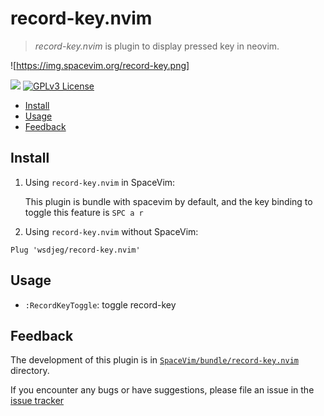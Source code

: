 # record-key.nvim

> _record-key.nvim_ is plugin to display pressed key in neovim.

![https://img.spacevim.org/record-key.png]

[![](https://spacevim.org/img/build-with-SpaceVim.svg)](https://spacevim.org)
[![GPLv3 License](https://img.spacevim.org/license-GPLv3-blue.svg)](LICENSE)

<!-- vim-markdown-toc GFM -->

- [Install](#install)
- [Usage](#usage)
- [Feedback](#feedback)

<!-- vim-markdown-toc -->

## Install

1. Using `record-key.nvim` in SpaceVim:

   This plugin is bundle with spacevim by default, and the key binding to toggle this feature is `SPC a r`

2. Using `record-key.nvim` without SpaceVim:

```
Plug 'wsdjeg/record-key.nvim'
```

## Usage

- `:RecordKeyToggle`: toggle record-key

## Feedback

The development of this plugin is in [`SpaceVim/bundle/record-key.nvim`](https://github.com/SpaceVim/SpaceVim/tree/master/bundle/record-key.nvim) directory.

If you encounter any bugs or have suggestions, please file an issue in the [issue tracker](https://github.com/SpaceVim/SpaceVim/issues)

